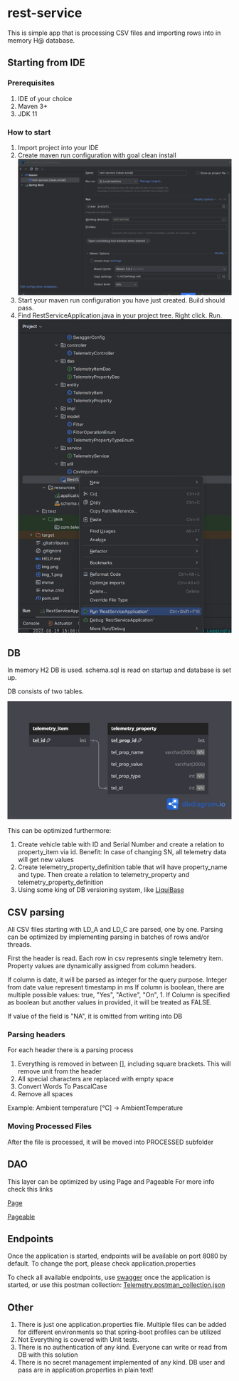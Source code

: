 # rest-service
This is simple app that is processing CSV files and importing rows into in memory H@ database.

## Starting from IDE
### Prerequisites
1. IDE of your choice
2. Maven 3+
3. JDK 11

### How to start
1. Import project into your IDE
2. Create maven run configuration with goal clean install
![img_1.png](img_1.png)
3. Start your maven run configuration you have just created. Build should pass.
4. Find RestServiceApplication.java in your project tree. Right click. Run.
![img_2.png](img_2.png)



## DB
In memory H2 DB is used. schema.sql is read on startup and database is set up.

DB consists of two tables. 

![img.png](img.png)

This can be optimized furthermore:

1. Create vehicle table with ID and Serial Number and create a relation to property_item via id.
Benefit: In case of changing SN, all telemetry data will get new values
2. Create telemetry_property_definition table that will have property_name and type. Then create a relation to telemetry_property and telemetry_property_definition
3. Using some king of DB versioning system, like [LiquiBase](https://www.liquibase.org/)

## CSV parsing

All CSV files starting with LD_A and LD_C are parsed, one by one.
Parsing can be optimized by implementing parsing in batches of rows and/or threads.

First the header is read. Each row in csv represents single telemetry item. Property values are dynamically assigned from column headers.

If column is date, it will be parsed as integer for the query purpose. Integer from date value represent timestamp in ms
If column is boolean, there are multiple possible values: true, "Yes", "Active", "On", 1. If Column is specified as boolean but another values in provided, it will be treated as FALSE.

If value of the field is "NA", it is omitted from writing into DB

### Parsing headers

For each header there is a parsing process
1. Everything is removed in between [], including square brackets. This will remove unit from the header
2. All special characters are replaced with empty space
3. Convert Words To PascalCase
4. Remove all spaces

Example:
Ambient temperature [°C] -> AmbientTemperature

### Moving Processed Files
After the file is processed, it will be moved into PROCESSED subfolder

## DAO
This layer can be optimized by using Page and Pageable
For more info check this links

[Page](https://docs.spring.io/spring-data/commons/docs/current/api/org/springframework/data/domain/Page.html)

[Pageable](https://docs.spring.io/spring-data/commons/docs/current/api/org/springframework/data/domain/Pageable.html)

## Endpoints

Once the application is started, endpoints will be available on port 8080 by default. To change the port, please check application.properties

To check all available endpoints, use [swagger](http://localhost:8080/swagger-ui.html#) once the application is started, or use this postman collection: [Telemetry.postman_collection.json](Telemetry.postman_collection.json) 

## Other
1. There is just one application.properties file. Multiple files can be added for different environments so that spring-boot profiles can be utilized
2. Not Everything is covered with Unit tests.
3. There is no authentication of any kind. Everyone can write or read from DB with this solution
4. There is no secret management implemented of any kind. DB user and pass are in application.properties in plain text!